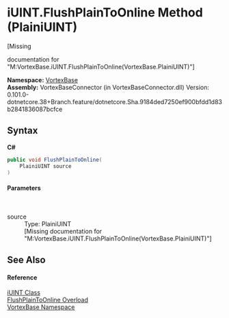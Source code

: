 # iUINT.FlushPlainToOnline Method (PlainiUINT)
 

\[Missing <summary> documentation for "M:VortexBase.iUINT.FlushPlainToOnline(VortexBase.PlainiUINT)"\]

**Namespace:**&nbsp;<a href="N_VortexBase.md">VortexBase</a><br />**Assembly:**&nbsp;VortexBaseConnector (in VortexBaseConnector.dll) Version: 0.101.0-dotnetcore.38+Branch.feature/dotnetcore.Sha.9184ded7250ef900bfdd1d83b2841836087bcfce

## Syntax

**C#**<br />
``` C#
public void FlushPlainToOnline(
	PlainiUINT source
)
```


#### Parameters
&nbsp;<dl><dt>source</dt><dd>Type: PlainiUINT<br />\[Missing <param name="source"/> documentation for "M:VortexBase.iUINT.FlushPlainToOnline(VortexBase.PlainiUINT)"\]</dd></dl>

## See Also


#### Reference
<a href="T_VortexBase_iUINT.md">iUINT Class</a><br /><a href="Overload_VortexBase_iUINT_FlushPlainToOnline.md">FlushPlainToOnline Overload</a><br /><a href="N_VortexBase.md">VortexBase Namespace</a><br />